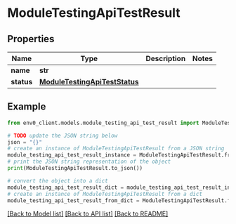 # ModuleTestingApiTestResult


## Properties

Name | Type | Description | Notes
------------ | ------------- | ------------- | -------------
**name** | **str** |  | 
**status** | [**ModuleTestingApiTestStatus**](ModuleTestingApiTestStatus.md) |  | 

## Example

```python
from env0_client.models.module_testing_api_test_result import ModuleTestingApiTestResult

# TODO update the JSON string below
json = "{}"
# create an instance of ModuleTestingApiTestResult from a JSON string
module_testing_api_test_result_instance = ModuleTestingApiTestResult.from_json(json)
# print the JSON string representation of the object
print(ModuleTestingApiTestResult.to_json())

# convert the object into a dict
module_testing_api_test_result_dict = module_testing_api_test_result_instance.to_dict()
# create an instance of ModuleTestingApiTestResult from a dict
module_testing_api_test_result_from_dict = ModuleTestingApiTestResult.from_dict(module_testing_api_test_result_dict)
```
[[Back to Model list]](../README.md#documentation-for-models) [[Back to API list]](../README.md#documentation-for-api-endpoints) [[Back to README]](../README.md)


